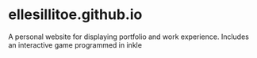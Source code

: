 # ellesillitoe.github.io
A personal website for displaying portfolio and work experience.
Includes an interactive game programmed in inkle 
